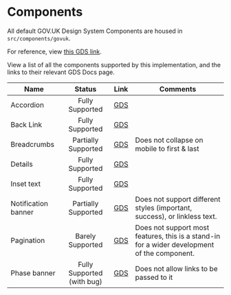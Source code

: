 # Components

All default GOV.UK Design System Components are housed in `src/components/govuk`.

For reference, view [this GDS link](https://design-system.service.gov.uk/components/).

View a list of all the components supported by this implementation, and the links to their relevant GDS Docs page.

| Name                |                 Status                | Link                                                                       | Comments                                                                                     |
|---------------------|:-------------------------------------:|-----------------------------------------------------------------------------|----------------------------------------------------------------------------------------------|
| Accordion           | Fully Supported                       | [GDS](https://design-system.service.gov.uk/components/accordion/)           |                                                                                              |
| Back Link           | Fully Supported                       | [GDS](https://design-system.service.gov.uk/components/back-link/)           |                                                                                              |
| Breadcrumbs         | Partially Supported                   | [GDS](https://design-system.service.gov.uk/components/breadcrumbs/)         | Does not collapse on mobile to first & last                                                  |
| Details             | Fully Supported                       | [GDS](https://design-system.service.gov.uk/components/details/)             |                                                                                              |
| Inset text          | Fully Supported                       | [GDS](https://design-system.service.gov.uk/components/inset-text/)          |                                                                                              |
| Notification banner | Partially Supported                   | [GDS](https://design-system.service.gov.uk/components/notification-banner/) | Does not support different styles (important, success), or linkless text.                    |
| Pagination          | Barely Supported                      | [GDS](https://design-system.service.gov.uk/components/pagination/)          | Does not support most features, this is a stand-in for a wider development of the component. |
| Phase banner        | Fully Supported (with bug)            | [GDS](https://design-system.service.gov.uk/components/phase-banner/)        | Does not allow links to be passed to it                                                      |